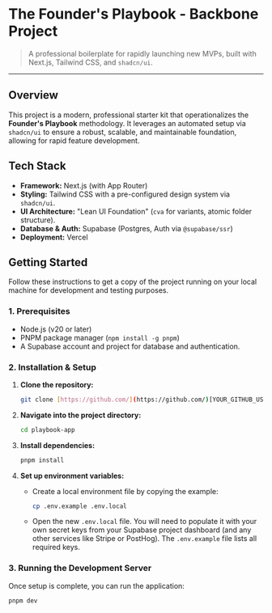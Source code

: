 # The Founder's Playbook - Backbone Project

> A professional boilerplate for rapidly launching new MVPs, built with Next.js, Tailwind CSS, and `shadcn/ui`.

---

## Overview

This project is a modern, professional starter kit that operationalizes the **Founder's Playbook** methodology. It leverages an automated setup via `shadcn/ui` to ensure a robust, scalable, and maintainable foundation, allowing for rapid feature development.

## Tech Stack

- **Framework:** Next.js (with App Router)
- **Styling:** Tailwind CSS with a pre-configured design system via `shadcn/ui`.
- **UI Architecture:** "Lean UI Foundation" (`cva` for variants, atomic folder structure).
- **Database & Auth:** Supabase (Postgres, Auth via `@supabase/ssr`)
- **Deployment:** Vercel

## Getting Started

Follow these instructions to get a copy of the project running on your local machine for development and testing purposes.

### 1. Prerequisites

- Node.js (v20 or later)
- PNPM package manager (`npm install -g pnpm`)
- A Supabase account and project for database and authentication.

### 2. Installation & Setup

1.  **Clone the repository:**
    ```bash
    git clone [https://github.com/](https://github.com/)[YOUR_GITHUB_USERNAME]/playbook-app.git
    ```

2.  **Navigate into the project directory:**
    ```bash
    cd playbook-app
    ```

3.  **Install dependencies:**
    ```bash
    pnpm install
    ```

4.  **Set up environment variables:**
    - Create a local environment file by copying the example:
      ```bash
      cp .env.example .env.local
      ```
    - Open the new `.env.local` file. You will need to populate it with your own secret keys from your Supabase project dashboard (and any other services like Stripe or PostHog). The `.env.example` file lists all required keys.

### 3. Running the Development Server

Once setup is complete, you can run the application:

```bash
pnpm dev